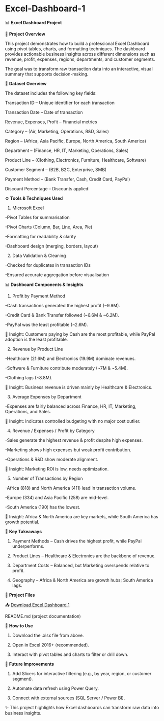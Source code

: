 # Excel-Dashboard-1

📊 **Excel Dashboard Project** 

📌 **Project Overview**

This project demonstrates how to build a professional Excel Dashboard using pivot tables, charts, and formatting techniques. The dashboard provides actionable business insights across different dimensions such as revenue, profit, expenses, regions, departments, and customer segments.

The goal was to transform raw transaction data into an interactive, visual summary that supports decision-making.

📂 **Dataset Overview**

The dataset includes the following key fields:

Transaction ID – Unique identifier for each transaction

Transaction Date – Date of transaction

Revenue, Expenses, Profit – Financial metrics

Category – (Air, Marketing, Operations, R&D, Sales)

Region – (Africa, Asia Pacific, Europe, North America, South America)

Department – (Finance, HR, IT, Marketing, Operations, Sales)

Product Line – (Clothing, Electronics, Furniture, Healthcare, Software)

Customer Segment – (B2B, B2C, Enterprise, SMB)

Payment Method – (Bank Transfer, Cash, Credit Card, PayPal)

Discount Percentage – Discounts applied

⚙️ **Tools & Techniques Used**

1. Microsoft Excel

-Pivot Tables for summarisation

-Pivot Charts (Column, Bar, Line, Area, Pie)

-Formatting for readability & clarity

-Dashboard design (merging, borders, layout)

2. Data Validation & Cleaning

-Checked for duplicates in transaction IDs

-Ensured accurate aggregation before visualisation

📊 **Dashboard Components & Insights**

1. Profit by Payment Method

-Cash transactions generated the highest profit (~9.9M).

-Credit Card & Bank Transfer followed (~6.6M & ~6.2M).

-PayPal was the least profitable (~2.6M).

🔎 Insight: Customers paying by Cash are the most profitable, while PayPal adoption is the least profitable.

2. Revenue by Product Line

-Healthcare (21.6M) and Electronics (19.9M) dominate revenues.

-Software & Furniture contribute moderately (~7M & ~5.4M).

-Clothing lags (~8.8M).

🔎 Insight: Business revenue is driven mainly by Healthcare & Electronics.

3. Average Expenses by Department

-Expenses are fairly balanced across Finance, HR, IT, Marketing, Operations, and Sales.

🔎 Insight: Indicates controlled budgeting with no major cost outlier.

4. Revenue / Expenses / Profit by Category

-Sales generate the highest revenue & profit despite high expenses.

-Marketing shows high expenses but weak profit contribution.

-Operations & R&D show moderate alignment.

🔎 Insight: Marketing ROI is low, needs optimization.

5. Number of Transactions by Region

-Africa (818) and North America (411) lead in transaction volume.

-Europe (334) and Asia Pacific (258) are mid-level.

-South America (190) has the lowest.

🔎 Insight: Africa & North America are key markets, while South America has growth potential.

🚀 **Key Takeaways**

1. Payment Methods – Cash drives the highest profit, while PayPal underperforms.

2. Product Lines – Healthcare & Electronics are the backbone of revenue.

3. Department Costs – Balanced, but Marketing overspends relative to profit.

4. Geography – Africa & North America are growth hubs; South America lags.


📂 **Project Files**

📥 [Download Excel Dashboard 1](https://docs.google.com/spreadsheets/d/1tbNd5spNuuzWYgORS1UeGXLgzNuiu9f4L42X71GcbGI/edit?usp=sharing)

README.md (project documentation)

📝 **How to Use**

1. Download the .xlsx file from above.

2. Open in Excel 2016+ (recommended).

3. Interact with pivot tables and charts to filter or drill down.

🔮 **Future Improvements**

1. Add Slicers for interactive filtering (e.g., by year, region, or customer segment).

2. Automate data refresh using Power Query.

3. Connect with external sources (SQL Server / Power BI).

✨ This project highlights how Excel dashboards can transform raw data into business insights.
